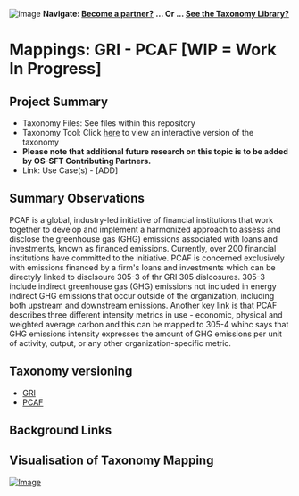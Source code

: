 ![image](https://user-images.githubusercontent.com/112073913/188821900-0c411acf-fbdd-4163-adc9-3ba4e2be78df.png)
**Navigate: [Become a partner?](https://github.com/OS-SFT/l6l-PARTNERS)**
**... Or ... [See the Taxonomy Library?](https://github.com/orgs/OS-SFT/projects/2)**

# Mappings: GRI - PCAF [WIP = Work In Progress]

## Project Summary
- Taxonomy Files: See files within this repository
- Taxonomy Tool: Click [here](https://os-sft.solidatus.com/viewer/share/UyNQZPbjlW5vlfUU5LoExiLcF91cL5vy) to view an interactive version of the taxonomy
- **Please note that additional future research on this topic is to be added by OS-SFT Contributing Partners.**
- Link: Use Case(s) - [ADD]

## Summary Observations
PCAF is a global, industry-led initiative of financial institutions that work together to develop and implement a harmonized approach to assess and disclose the greenhouse gas (GHG) emissions associated with loans and investments, known as financed emissions. Currently, over 200 financial institutions have committed to the initiative. PCAF is concerned exclusively with emissions financed by a firm's loans and investments which can be directyly linked to disclsoure 305-3 of thr GRI 305 dislcosures. 305-3  include indirect greenhouse gas (GHG) emissions not included in energy indirect GHG emissions that occur outside of the organization, including both upstream and downstream emissions. Another key link is that PCAF describes three different intensity metrics in use - economic, physical and weighted average carbon and this can be mapped to 305-4 whihc says that GHG emissions intensity expresses the amount of GHG emissions per unit of activity, output, or any other organization-specific metric. 

## Taxonomy versioning
- [GRI](https://github.com/OS-SFT/RESEARCH---GLOBAL-REPORTING-INITIATIVE)
- [PCAF](https://github.com/OS-SFT/RESEARCH---PARTNERSHIP-FOR-CARBON-ACCOUNTING-FINANCIALS)

## Background Links

## Visualisation of Taxonomy Mapping
[![Image](https://user-images.githubusercontent.com/112077283/194523765-89d19f88-218a-43f4-974c-09466bdf54dc.png "Click to open interactive Taxonomy Tool")](https://os-sft.solidatus.com/viewer/share/UyNQZPbjlW5vlfUU5LoExiLcF91cL5vy)
